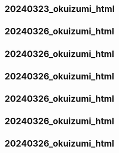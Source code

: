 # 20240323_okuizumi_html
# 20240326_okuizumi_html
# 20240326_okuizumi_html
# 20240326_okuizumi_html
# 20240326_okuizumi_html
# 20240326_okuizumi_html
# 20240326_okuizumi_html
